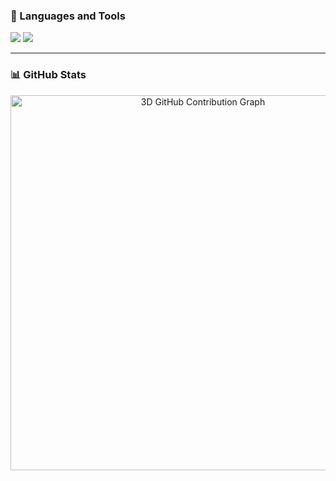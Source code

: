 ### 🧰 Languages and Tools

<p align="left">
    <img src="https://skillicons.dev/icons?i=py,cpp,c,java,html,css,js,figma,matlab,mysql,typescript,git,aws" />
    <img src="https://skillicons.dev/icons?i=react,tailwind,nodejs,firebase,vue" />
</p>

---

### 📊 GitHub Stats

<!-- 3D Contribution Graph -->
<p align="center">
  <img src="https://raw.githubusercontent.com/nathwung/profile-3d-contrib/main/profile-3d-contrib/transparent.svg" alt="3D GitHub Contribution Graph" width="600" />
</p>
